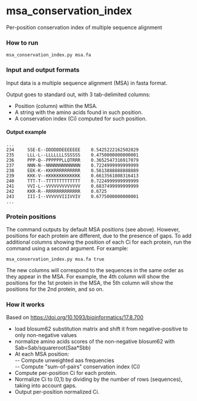 # msa_conservation_index
Per-position conservation index of multiple sequence alignment

### How to run
```
msa_conservation_index.py msa.fa
```

### Input and output formats

Input data is a multiple sequence alignment (MSA) in fasta format.

Output goes to standard out, with 3 tab-delimited columns:
- Position (column) within the MSA.
- A string with the amino acids found in such position.
- A conservation index (Ci) computed for such position.

#### Output example

```
...
234     SSE-E--DDDDDDEEEEEEE    0.5425222162502829
235     LLL-L--LLLLLLLSSSSSS    0.4750000000000001
236     PPP-Q--PPPPPPLLQTRRR    0.3652547316917079
237     NNN-N--NNNNNNNNNNNNN    0.7224999999999999
238     EEK-K--KKKRRRRRRRRRR    0.5613888888888889
239     KKK-V--KKKKKKKKKKKKK    0.6613561808316413
240     TTT-T--TTTTTTTTTTTTT    0.7224999999999999
241     VVI-L--VVVVVVVVVVVVV    0.6837499999999999
242     KKR-R--RRRRRRRRRRRRR    0.6725
243     III-I--VVVVVVIIIVVIV    0.6775000000000001
...
```

### Protein positions

The command outputs by default MSA positions (see above).
However, positions for each protein are different, due to the presence of gaps.
To add additional columns showing the position of each Ci for each protein, run the command using a second argument.
For example:
```
msa_conservation_index.py msa.fa true
```
The new columns will correspond to the sequences in the same order as they appear in the MSA.
For example, the 4th column will show the positions for the 1st protein in the MSA, the 5th column will show the positions for the 2nd protein, and so on.

### How it works

Based on https://doi.org/10.1093/bioinformatics/17.8.700

- load blosum62 substitution matrix and shift it from negative-positive to only non-negative values                                           
- normalize amino acids scores of the non-negative blosum62 with Sab=Sab/squareroot(Saa*Sbb)                                              
- At each MSA position:                                                                            
-- Compute unweighted aas frequencies                                                             
-- Compute "sum-of-pairs" conservation index (Ci)                                                 
- Compute per-position Ci for each protein.
- Normalize Ci to (0,1) by dividing by the number of rows (sequences), taking into account gaps.
- Output per-position normalized Ci.

